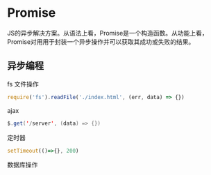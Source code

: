 # Promise

JS的异步解决方案。从语法上看，Promise是一个构造函数。从功能上看，Promise对用用于封装一个异步操作并可以获取其成功或失败的结果。

## 异步编程

fs 文件操作

```javascript
require('fs').readFile('./index.html', (err, data) => {})
```

ajax

```java
$.get('/server', (data) => {})
```

定时器

```javascript
setTimeout(()=>{}, 200)
```

数据库操作